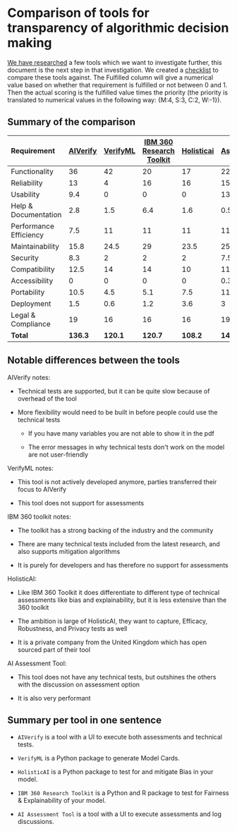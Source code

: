 # Comparison of tools for transparency of algorithmic decision making

[We have researched](tools.md) a few tools which we want to investigate
further, this document is the next step in that investigation.
We created a [checklist](index.md) to compare these tools against.
The Fulfilled column will give a numerical value based on whether that
requirement is fulfilled or not between 0 and 1. Then the actual scoring
is the fulfilled value times the priority (the priority is translated
to numerical values in the following way: {M:4, S:3, C:2, W:-1}).

## Summary of the comparison

| Requirement            | [AIVerify](../Checklists/aiverify_checklist.md) | [VerifyML](../Checklists/verifyml_checklist.md)  | [IBM 360 Research Toolkit](../Checklists/ibm_360_research_toolkit_checklist.md)  | [Holisticai](../Checklists/holisticai_checklist.md) | [AI Assessment Tool](ai_assessment_tool_checklist.md) |
|:-----------------------|:----------------------------------|------------------------------------|--------------------------------------------------------------------|---------------------------------------|-------------------------------------------------------|
| Functionality          | 36                                | 42                                 | 20                                                                 | 17                                    | 22.85                                                 |
| Reliability            | 13                                | 4                                  | 16                                                                 | 16                                    | 15.4                                                  |
| Usability              | 9.4                               | 0                                  | 0                                                                  | 0                                     | 13                                                    |
| Help & Documentation   | 2.8                               | 1.5                                | 6.4                                                                | 1.6                                   | 0.55                                                  |
| Performance Efficiency | 7.5                               | 11                                 | 11                                                                 | 11                                    | 11                                                    |
| Maintainability        | 15.8                              | 24.5                               | 29                                                                 | 23.5                                  | 25.6                                                  |
| Security               | 8.3                               | 2                                  | 2                                                                  | 2                                     | 7.5                                                   |
| Compatibility          | 12.5                              | 14                                 | 14                                                                 | 10                                    | 11                                                    |
| Accessibility          | 0                                 | 0                                  | 0                                                                  | 0                                     | 0.3                                                   |
| Portability            | 10.5                              | 4.5                                | 5.1                                                                | 7.5                                   | 11.4                                                  |
| Deployment             | 1.5                               | 0.6                                | 1.2                                                                | 3.6                                   | 3                                                     |
| Legal & Compliance     | 19                                | 16                                 | 16                                                                 | 16                                    | 19                                                    |
| **Total**              | **136.3**                         | **120.1**                          | **120.7**                                                          | **108.2**                             | **140.6**                                             |

## Notable differences between the tools

AIVerify notes:

- Technical tests are supported, but it can be quite slow because of overhead of the tool

- More flexibility would need to be built in before people could use the technical tests

    - If you have many variables you are not able to show it in the pdf

    - The error messages in why technical tests don't work on the model are not user-friendly

VerifyML notes:

- This tool is not actively developed anymore, parties transferred their focus to AIVerify

- This tool does not support for assessments

IBM 360 toolkit notes:

- The toolkit has a strong backing of the industry and the community

- There are many technical tests included from the latest research, and also supports mitigation algorithms

- It is purely for developers and has therefore no support for assessments

HolisticAI:

- Like IBM 360 Toolkit it does differentiate to different type of technical assessments like bias and explainability,
but it is less extensive than the 360 toolkit

- The ambition is large of HolisticAI, they want to capture, Efficacy, Robustness, and Privacy tests as well

- It is a private company from the United Kingdom which has open sourced part of their tool

AI Assessment Tool:

- This tool does not have any technical tests, but outshines the others with the discussion on assessment option

- It is also very performant

## Summary per tool in one sentence

- `AIVerify` is a tool with a UI to execute both assessments and technical tests.

- `VerifyML` is a Python package to generate Model Cards.

- `HolisticAI` is a Python package to test for and mitigate Bias in your model.

- `IBM 360 Research Toolkit` is a Python and R package to test for Fairness & Explainability of your model.

- `AI Assessment Tool` is a tool with a UI to execute assessments and log discussions.

